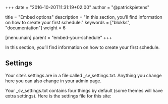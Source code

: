 +++
date            = "2016-10-20T11:31:19+02:00"
author          = "@patrickpietens"

title           = "Embed options"
description     = "In this section, you’ll find information on how to create your first schedule."
keywords        = ["blokks", "documentation"]
weight          = 6

[menu.main]
parent          = "embed-your-schedule"
+++

In this section, you’ll find information on how to create your first schedule.

## Settings
Your site’s settings are in a file called _sv_settings.txt. Anything you change here you can also change in your admin page.

Your _sv_settings.txt contains four things by default (some themes will have extra settings). Here is the settings file for this site:
